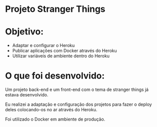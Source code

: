 # Projeto Stranger Things

# Objetivo:
- Adaptar e configurar o Heroku
- Publicar aplicações com Docker através do Heroku
- Utilizar variáveis de ambiente dentro do Heroku

# O que foi desenvolvido:
Um projeto back-end e um front-end com o tema de stranger things já estava desenvolvido.

Eu realizei a adaptação e configuração dos projetos para fazer o deploy deles colocando-os no ar através do Heroku.

Foi utilizado o Docker em ambiente de produção.
